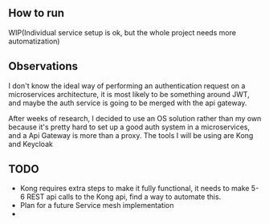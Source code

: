 ## How to run

WIP(Individual service setup is ok, but the whole project needs more automatization)

## Observations

I don't know the ideal way of performing an authentication request on a microservices architecture, it is most likely to be something around JWT, and maybe the auth service is going to be merged with the api gateway.

After weeks of research, I decided to use an OS solution rather than my own because it's pretty hard to set up a good auth system in a microservices, and a Api Gateway is more than a proxy. The tools I will be using are Kong and Keycloak

## TODO

- Kong requires extra steps to make it fully functional, it needs to make 5-6 REST api calls to the Kong api, find a way to automate this.
- Plan for a future Service mesh implementation
-
